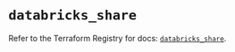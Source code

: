 # `databricks_share`

Refer to the Terraform Registry for docs: [`databricks_share`](https://registry.terraform.io/providers/databricks/databricks/1.75.0/docs/resources/share).

